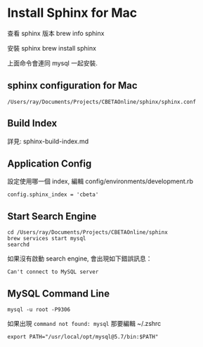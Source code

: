 # Install Sphinx for Mac

查看 sphinx 版本
    brew info sphinx

安裝 sphinx
    brew install sphinx

上面命令會連同 mysql 一起安裝.

## sphinx configuration for Mac

    /Users/ray/Documents/Projects/CBETAOnline/sphinx/sphinx.conf

## Build Index

詳見: sphinx-build-index.md

## Application Config

設定使用哪一個 index, 編輯 config/environments/development.rb

    config.sphinx_index = 'cbeta'

## Start Search Engine

    cd /Users/ray/Documents/Projects/CBETAOnline/sphinx
    brew services start mysql
    searchd

如果沒有啟動 search engine, 會出現如下錯誤訊息：

    Can't connect to MySQL server

## MySQL Command Line

    mysql -u root -P9306

如果出現 `command not found: mysql`
那要編輯 ~/.zshrc

    export PATH="/usr/local/opt/mysql@5.7/bin:$PATH"
